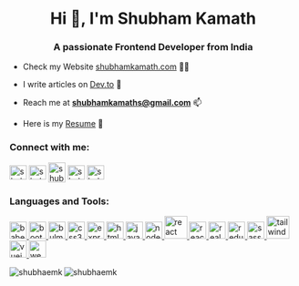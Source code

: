 <h1 align="center">Hi 👋, I'm Shubham Kamath</h1>
<h3 align="center">A passionate Frontend Developer from India</h3>


- Check my Website [shubhamkamath.com](www.shubhamkamath.com) 👨‍💻 

- I write articles on [Dev.to](https://dev.to/shubhamk) 📝

- Reach me at **shubhamkamaths@gmail.com** 📫 

- Here is my [Resume](https://shubhamkamath.com/static/media/resume.0c01c866.pdf) 📄

<h3 align="left">Connect with me:</h3>
<p align="left">
<a href="https://dev.to/shubhamk" target="blank"><img align="center" src="https://cdn.jsdelivr.net/npm/simple-icons@3.0.1/icons/dev-dot-to.svg" alt="shubhamk" height="25" width="30" /></a>
<a href="https://twitter.com/shubham_kamath" target="blank"><img align="center" src="https://cdn.jsdelivr.net/npm/simple-icons@3.0.1/icons/twitter.svg" alt="shubham_kamath" height="25" width="30" /></a>
<a href="https://linkedin.com/in/shubham-kamath" target="blank"><img align="center" src="https://cdn.jsdelivr.net/npm/simple-icons@3.0.1/icons/linkedin.svg" alt="shubham-kamath" height="35" width="30" /></a>
<a href="https://fb.com/shubhmkamath" target="blank"><img align="center" src="https://cdn.jsdelivr.net/npm/simple-icons@3.0.1/icons/facebook.svg" alt="shubhmkamath" height="25" width="30" /></a>
<a href="https://instagram.com/shubham_kamath" target="blank"><img align="center" src="https://cdn.jsdelivr.net/npm/simple-icons@3.0.1/icons/instagram.svg" alt="shubham_kamath" height="25" width="30" /></a>
</p>

<h3 align="left">Languages and Tools:</h3>
<p align="left"> <a href="https://babeljs.io/" target="_blank"> <img src="https://www.vectorlogo.zone/logos/babeljs/babeljs-icon.svg" alt="babel" width="30" height="30"/> </a> <a href="https://getbootstrap.com" target="_blank"> <img src="https://devicons.github.io/devicon/devicon.git/icons/bootstrap/bootstrap-plain.svg" alt="bootstrap" width="30" height="30"/> </a> <a href="https://bulma.io/" target="_blank"> <img src="https://raw.githubusercontent.com/gilbarbara/logos/804dc257b59e144eaca5bc6ffd16949752c6f789/logos/bulma.svg" alt="bulma" width="30" height="30"/> </a> <a href="https://www.w3schools.com/css/" target="_blank"> <img src="https://devicons.github.io/devicon/devicon.git/icons/css3/css3-original-wordmark.svg" alt="css3" width="30" height="30"/> </a> <a href="https://expressjs.com" target="_blank"> <img src="https://devicons.github.io/devicon/devicon.git/icons/express/express-original-wordmark.svg" alt="express" width="30" height="30"/> </a> <a href="https://www.w3.org/html/" target="_blank"> <img src="https://devicons.github.io/devicon/devicon.git/icons/html5/html5-original-wordmark.svg" alt="html5" width="30" height="30"/> </a> <a href="https://developer.mozilla.org/en-US/docs/Web/JavaScript" target="_blank"> <img src="https://devicons.github.io/devicon/devicon.git/icons/javascript/javascript-original.svg" alt="javascript" width="30" height="30"/> </a> <a href="https://nodejs.org" target="_blank"> <img src="https://devicons.github.io/devicon/devicon.git/icons/nodejs/nodejs-original-wordmark.svg" alt="nodejs" width="30" height="30"/> </a> <a href="https://reactjs.org/" target="_blank"> <img src="https://devicons.github.io/devicon/devicon.git/icons/react/react-original-wordmark.svg" alt="react" width="40" height="40"/> </a> <a href="https://reactnative.dev/" target="_blank"> <img src="https://reactnative.dev/img/header_logo.svg" alt="reactnative" width="30" height="30"/> </a> <a href="https://realm.io/" target="_blank"> <img src="https://raw.githubusercontent.com/bestofjs/bestofjs-webui/8665e8c267a0215f3159df28b33c365198101df5/public/logos/realm.svg" alt="realm" width="30" height="30"/> </a> <a href="https://redux.js.org" target="_blank"> <img src="https://devicons.github.io/devicon/devicon.git/icons/redux/redux-original.svg" alt="redux" width="30" height="30"/> </a> <a href="https://sass-lang.com" target="_blank"> <img src="https://devicons.github.io/devicon/devicon.git/icons/sass/sass-original.svg" alt="sass" width="30" height="30"/> </a> <a href="https://tailwindcss.com/" target="_blank"> <img src="https://www.vectorlogo.zone/logos/tailwindcss/tailwindcss-icon.svg" alt="tailwind" width="40" height="40"/> </a> <a href="https://vuejs.org/" target="_blank"> <img src="https://devicons.github.io/devicon/devicon.git/icons/vuejs/vuejs-original-wordmark.svg" alt="vuejs" width="30" height="30"/> </a> <a href="https://webpack.js.org" target="_blank"> <img src="https://devicons.github.io/devicon/devicon.git/icons/webpack/webpack-original.svg" alt="webpack" width="30" height="30"/> </a> </p>

<p><img align="left" src="https://github-readme-stats.vercel.app/api/top-langs?username=shubhaemk&show_icons=true&locale=en&layout=compact" alt="shubhaemk" /></p>
<p height="50"></p>
<img align="center" src="https://github-readme-stats.vercel.app/api?username=shubhaemk&show_icons=true&locale=en" alt="shubhaemk" />
